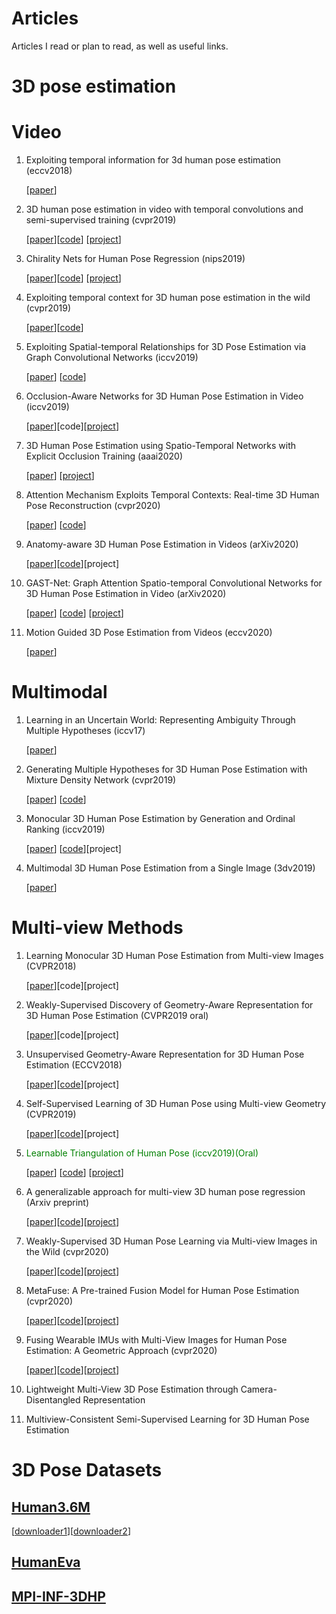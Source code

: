 # Articles
Articles I read or plan to read, as well as useful links.



# 3D pose estimation


# Video


1. Exploiting temporal information for 3d human pose estimation (eccv2018)

   [[paper](http://openaccess.thecvf.com/content_ECCV_2018/papers/Mir_Rayat_Imtiaz_Hossain_Exploiting_temporal_information_ECCV_2018_paper.pdf)]



2. 3D human pose estimation in video with temporal convolutions and semi-supervised training (cvpr2019)

   [[paper](https://arxiv.org/abs/1811.11742)][[code](https://github.com/facebookresearch/VideoPose3D)]
   [[project](https://dariopavllo.github.io/VideoPose3D)]
   

3. Chirality Nets for Human Pose Regression (nips2019)

    [[paper](https://arxiv.org/abs/1911.00029)][[code](https://github.com/raymondyeh07/chirality_nets)]
    [[project](http://www.isle.illinois.edu/~yeh17/projects/chirality_nets/index.html)]

   
   
4. Exploiting temporal context for 3D human pose estimation in the wild (cvpr2019)

   [[paper](https://arxiv.org/abs/1905.04266)][[code](https://github.com/deepmind/Temporal-3D-Pose-Kinetics)]



5. Exploiting Spatial-temporal Relationships for 3D Pose Estimation via Graph Convolutional Networks (iccv2019)

   [[paper](https://cse.buffalo.edu/~jsyuan/papers/2019/Exploiting_Spatial-temporal_Relationships_for_3D_Pose_Estimation_via_Graph_Convolutional_Networks.pdf)]
   [[code](https://github.com/vanoracai/Exploiting-Spatial-temporal-Relationships-for-3D-Pose-Estimation-via-Graph-Convolutional-Networks)]
   


6. Occlusion-Aware Networks for 3D Human Pose Estimation in Video (iccv2019)

   [[paper](http://tanrobby.github.io/focus_human.html)][code][[project](http://tanrobby.github.io/focus_human.html)]


7.  3D Human Pose Estimation using Spatio-Temporal Networks with Explicit Occlusion Training (aaai2020)

    [[paper](http://tanrobby.github.io/focus_human.html)]
    [[project](http://tanrobby.github.io/focus_human.html)]


10. Attention Mechanism Exploits Temporal Contexts: Real-time 3D Human Pose Reconstruction (cvpr2020)

    [[paper](https://openaccess.thecvf.com/content_CVPR_2020/papers/Liu_Attention_Mechanism_Exploits_Temporal_Contexts_Real-Time_3D_Human_Pose_Reconstruction_CVPR_2020_paper.pdf)]
    [[code](https://github.com/lrxjason/Attention3DHumanPose)]
   

11. Anatomy-aware 3D Human Pose Estimation in Videos (arXiv2020)

     [[paper](https://arxiv.org/pdf/2002.10322v3.pdf)][[code](https://github.com/sunnychencool/Anatomy3D)][project]


12. GAST-Net: Graph Attention Spatio-temporal Convolutional Networks for 3D Human Pose Estimation in Video (arXiv2020)

     [[paper](https://arxiv.org/abs/2003.14179)]
     [[code](https://github.com/fabro66/GAST-Net-3DPoseEstimation)]
     [[project](http://www.juanrojas.net/gast/)]
     
     
     
13. Motion Guided 3D Pose Estimation from Videos (eccv2020)

    [[paper](https://arxiv.org/abs/2004.13985)]
    




# Multimodal


1. Learning in an Uncertain World: Representing Ambiguity Through Multiple Hypotheses (iccv17)

   [[paper](http://openaccess.thecvf.com/content_ICCV_2017/papers/Rupprecht_Learning_in_an_ICCV_2017_paper.pdf)]



2. Generating Multiple Hypotheses for 3D Human Pose Estimation with Mixture Density Network (cvpr2019)

    [[paper](https://arxiv.org/abs/1904.05547)]
    [[code](https://github.com/chaneyddtt/Generating-Multiple-Hypotheses-for-3D-Human-Pose-Estimation-with-Mixture-Density-Network)]



3. Monocular 3D Human Pose Estimation by Generation and Ordinal Ranking (iccv2019)

    [[paper](https://arxiv.org/abs/1904.01324)]
    [[code](https://github.com/ssfootball04/generative_pose)][project]



4. Multimodal 3D Human Pose Estimation from a Single Image (3dv2019)

    [[paper](https://facstaff.elon.edu/sspurlock/papers/spurlock19_mdnpose.pdf)]






# Multi-view Methods


1. Learning Monocular 3D Human Pose Estimation from Multi-view Images (CVPR2018)

   [[paper](https://arxiv.org/abs/1803.04775)][code][project]
   
   
   
2. Weakly-Supervised Discovery of Geometry-Aware Representation for 3D Human Pose Estimation (CVPR2019 oral)
   
   [[paper](https://arxiv.org/abs/1903.08839)][code][project]
   


3. Unsupervised Geometry-Aware Representation for 3D Human Pose Estimation (ECCV2018)

   [[paper](https://arxiv.org/abs/1804.01110)][[code](https://github.com/hrhodin/UnsupervisedGeometryAwareRepresentationLearning)][project]
   


4. Self-Supervised Learning of 3D Human Pose using Multi-view Geometry (CVPR2019)

   [[paper](https://arxiv.org/abs/1903.02330)][[code](https://github.com/mkocabas/EpipolarPose)][project]


 
5. <font color="green">Learnable Triangulation of Human Pose (iccv2019)(Oral)</font>

   [[paper](https://arxiv.org/abs/1905.05754)]
   [[code](https://github.com/karfly/learnable-triangulation-pytorch)]
   [[project](https://saic-violet.github.io/learnable-triangulation/)]
   
    

6. A generalizable approach for multi-view 3D human pose regression (Arxiv preprint)

    [[paper](https://arxiv.org/abs/1804.10462)][[code]()][[project]()]
    
    


7. Weakly-Supervised 3D Human Pose Learning via Multi-view Images in the Wild (cvpr2020)

    [[paper](https://arxiv.org/abs/2003.07581)][[code]()][[project]()]
    
   
   
8. MetaFuse: A Pre-trained Fusion Model for Human Pose Estimation (cvpr2020)

    [[paper](https://chunyuwang.netlify.com/)][[code]()][[project]()]
    
    
    
9. Fusing Wearable IMUs with Multi-View Images for Human Pose Estimation: A Geometric Approach (cvpr2020)

    [[paper](https://chunyuwang.netlify.com/)][[code]()][[project]()]
    

10. Lightweight Multi-View 3D Pose Estimation through Camera-Disentangled Representation


11. Multiview-Consistent Semi-Supervised Learning for 3D Human Pose Estimation




# 3D Pose Datasets

## [Human3.6M](http://vision.imar.ro/human3.6m/description.php)
   
   [[downloader1](https://github.com/anibali/h36m-fetch)][[downloader2](https://github.com/kotaro-inoue/human3.6m_downloader)]
   
## [HumanEva](http://humaneva.is.tue.mpg.de/datasets_human_1)

## [MPI-INF-3DHP](http://gvv.mpi-inf.mpg.de/3dhp-dataset/)
